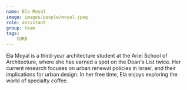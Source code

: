 ```yaml
---
name: Ela Moyal
image: images/people/moyal.jpeg
role: assistant
group: team
tags:
    CURB
---
```


Ela Moyal is a third-year architecture student at the Ariel School of Architecture, where she has earned a spot on the Dean's List twice. Her current research focuses on urban renewal policies in Israel, and their implications for urban design. In her free time, Ela enjoys exploring the world of specialty coffee.